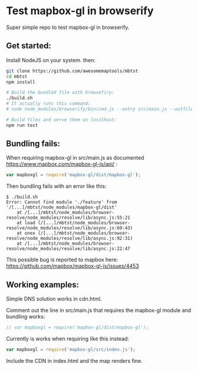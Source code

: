 # Test mapbox-gl in browserify

Super simple repo to test mapbox-gl in browserify.

## Get started:
Install NodeJS on your system. then:
```bash
git clone https://github.com/awesomemaptools/mbtst
cd mbtst
npm install

# Build the bundled file with browsefiry:
./build.sh 
# It actually runs this command:
# node node_modules/browserify/bin/cmd.js --entry src/main.js --outfile dist/build.js

# Build files and serve them on localhost:
npm run test
```

## Bundling fails:
When requiring mapbox-gl in src/main.js as documented https://www.mapbox.com/mapbox-gl-js/api/ :
```js
var mapboxgl = require('mapbox-gl/dist/mapbox-gl');
```

Then bundling fails with an error like this:
```
$ ./build.sh 
Error: Cannot find module './feature' from '/[...]/mbtst/node_modules/mapbox-gl/dist'
    at /[...]/mbtst/node_modules/browser-resolve/node_modules/resolve/lib/async.js:55:21
    at load (/[...]/mbtst/node_modules/browser-resolve/node_modules/resolve/lib/async.js:69:43)
    at onex (/[...]/mbtst/node_modules/browser-resolve/node_modules/resolve/lib/async.js:92:31)
    at /[...]/mbtst/node_modules/browser-resolve/node_modules/resolve/lib/async.js:22:47
```
This possible bug is reported to mapbox here:
https://github.com/mapbox/mapbox-gl-js/issues/4453

## Working examples:
Simple DNS solution works in cdn.html.

Comment out the line in src/main.js that requires the mapbox-gl module and bundling works:
```js
// var mapboxgl = require('mapbox-gl/dist/mapbox-gl');
```

Currently is works when requiring like this instead:
```js
var mapboxgl = require('mapbox-gl/src/index.js');
```

Include the CDN in index.html and the map renders fine.
